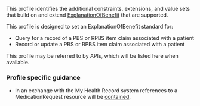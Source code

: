 This profile identifies the additional constraints, extensions, and value sets that build on and extend [ExplanationOfBenefit](http://hl7.org/fhir/R4/explanationofbenefit.html) that are supported. 

This profile is designed to set an ExplanationOfBenefit standard for:
* Query for a record of a PBS or RPBS item claim associated with a patient
* Record or update a PBS or RPBS item claim associated with a patient

This profile may be referred to by APIs, which will be listed here when available.


### Profile specific guidance
- In an exchange with the My Health Record system references to a MedicationRequest resource will be [contained](http://hl7.org/fhir/R4/references.html#contained).